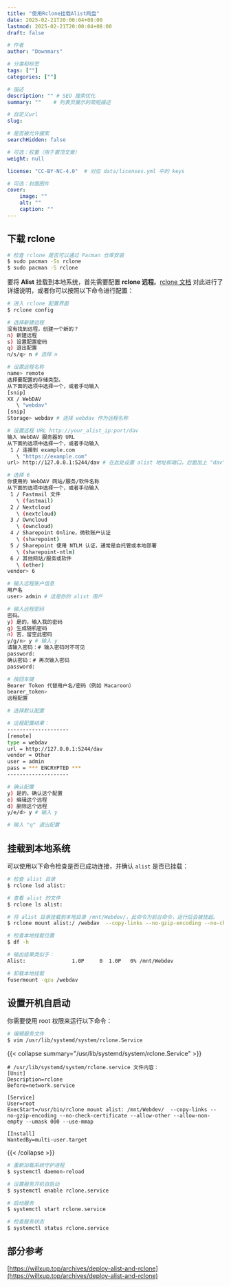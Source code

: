 ```yaml
---
title: "使用Rclone挂载Alist网盘"
date: 2025-02-21T20:00:04+08:00
lastmod: 2025-02-21T20:00:04+08:00
draft: false

# 作者
author: "Downmars"

# 分类和标签
tags: [""]
categories: [""]

# 描述
description: "" # SEO 搜索优化
summary: ""    # 列表页展示的简短描述

# 自定义url
slug:

# 是否被允许搜索
searchHidden: false

# 可选：权重（用于置顶文章）
weight: null

license: "CC-BY-NC-4.0"  # 对应 data/licenses.yml 中的 keys

# 可选：封面图片
cover:
    image: ""
    alt: ""
    caption: ""
---
```


## 下载 rclone

```bash 
# 检查 rclone 是否可以通过 Pacman 仓库安装  
$ sudo pacman -Ss rclone  
$ sudo pacman -S rclone  
```

要将 **Alist** 挂载到本地系统，首先需要配置 **rclone 远程**。[rclone 文档](https://rclone.org/webdav/) 对此进行了详细说明，或者你可以按照以下命令进行配置：

```bash 
# 进入 rclone 配置界面    
$ rclone config

# 选择新建远程  
没有找到远程，创建一个新的？
n) 新建远程
s) 设置配置密码
q) 退出配置
n/s/q> n # 选择 n

# 设置远程名称  
name> remote
选择要配置的存储类型。
从下面的选项中选择一个，或者手动输入
[snip]
XX / WebDAV
   \ "webdav"
[snip]
Storage> webdav # 选择 webdav 作为远程名称  

# 设置远程 URL http://your_alist_ip:port/dav
输入 WebDAV 服务器的 URL
从下面的选项中选择一个，或者手动输入
 1 / 连接到 example.com
   \ "https://example.com"
url> http://127.0.0.1:5244/dav # 在此处设置 alist 地址和端口，后面加上 "dav"，这是 Alist 所要求的  

# 选择 6  
你使用的 WebDAV 网站/服务/软件名称
从下面的选项中选择一个，或者手动输入
 1 / Fastmail 文件
   \ (fastmail)
 2 / Nextcloud
   \ (nextcloud)
 3 / Owncloud
   \ (owncloud)
 4 / Sharepoint Online，微软账户认证
   \ (sharepoint)
 5 / Sharepoint 使用 NTLM 认证，通常是自托管或本地部署
   \ (sharepoint-ntlm)
 6 / 其他网站/服务或软件
   \ (other)
vendor> 6

# 输入远程账户信息  
用户名
user> admin # 这是你的 alist 用户   

# 输入远程密码  
密码。
y) 是的，输入我的密码
g) 生成随机密码
n) 否，留空此密码
y/g/n> y # 输入 y  
请输入密码：# 输入密码时不可见  
password:
确认密码：# 再次输入密码
password:

# 按回车键  
Bearer Token 代替用户名/密码（例如 Macaroon）
bearer_token>
远程配置

# 选择默认配置  

# 远程配置结果：
--------------------
[remote]
type = webdav
url = http://127.0.0.1:5244/dav
vendor = Other
user = admin
pass = *** ENCRYPTED ***
--------------------

# 确认配置  
y) 是的，确认这个配置
e) 编辑这个远程
d) 删除这个远程
y/e/d> y # 输入 y  

# 输入 "q" 退出配置  
```

## 挂载到本地系统

可以使用以下命令检查是否已成功连接，并确认 `alist` 是否已挂载：

```bash  
# 检查 alist 目录
$ rclone lsd alist:

# 查看 alist 的文件
$ rclone ls alist:
```

```bash 
# 将 alist 目录挂载到本地目录 /mnt/Webdev/，此命令为前台命令，运行后会被挂起。
$ rclone mount alist:/ /webdav  --copy-links --no-gzip-encoding --no-check-certificate --allow-other --allow-non-empty --umask 000 --use-mmap
```

```bash 
# 检查本地挂载位置
$ df -h  

# 输出结果类似于：
Alist:               1.0P     0  1.0P   0% /mnt/Webdev
```

```bash 
# 卸载本地挂载
fusermount -qzu /webdav  
```

## 设置开机自启动

你需要使用 root 权限来运行以下命令：

```bash  
# 编辑服务文件  
$ vim /usr/lib/systemd/system/rclone.Service
```


{{< collapse summary="/usr/lib/systemd/system/rclone.Service" >}}
```service
# /usr/lib/systemd/system/rclone.service 文件内容：
[Unit] 
Description=rclone
Before=network.service

[Service] 
User=root 
ExecStart=/usr/bin/rclone mount alist: /mnt/Webdev/  --copy-links --no-gzip-encoding --no-check-certificate --allow-other --allow-non-empty --umask 000 --use-mmap

[Install] 
WantedBy=multi-user.target
```
{{< /collapse >}}

```bash  
# 重新加载系统守护进程  
$ systemctl daemon-reload

# 设置服务开机自启动
$ systemctl enable rclone.service

# 启动服务
$ systemctl start rclone.service

# 检查服务状态
$ systemctl status rclone.service  
```

## 部分参考
[https://willxup.top/archives/deploy-alist-and-rclone](https://willxup.top/archives/deploy-alist-and-rclone)
